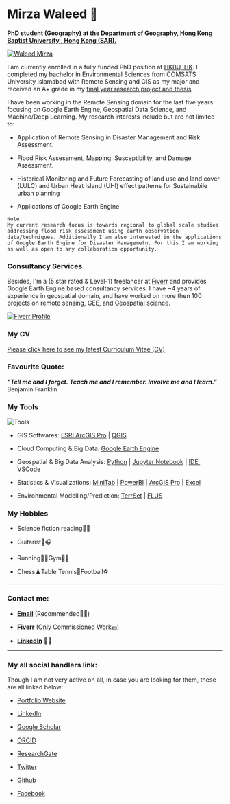 # Mirza Waleed 🙂

**PhD student (Geography) at the [Department of Geography](https://geog.hkbu.edu.hk/), [Hong Kong Baptist University , Hong Kong (SAR).](https://www.hkbu.edu.hk/)**

[![Waleed Mirza](https://imgur.com/poBxB1s.png)](https://geog.hkbu.edu.hk/postgraduate/research_students/)

I am currently enrolled in a fully funded PhD position at [HKBU, HK](https://geog.hkbu.edu.hk/postgraduate/research_students/). I completed my bachelor in Environmental Sciences from COMSATS University Islamabad with Remote Sensing and GIS as my major and received an A+ grade in my [final year research project and thesis](https://doi.org/10.1038/s41598-022-17454-y).

I have been working in the Remote Sensing domain for the last five years focusing on Google Earth Engine, Geospatial Data Science, and Machine/Deep Learning. My research interests include but are not limited to:
- Application of Remote Sensing in Disaster Management and Risk Assessment.

- Flood Risk Assessment, Mapping, Susceptibility, and Damage Assessment.

- Historical Monitoring and Future Forecasting of land use and land cover (LULC) and Urban Heat Island (UHI) effect patterns for Sustainabile urban planning

- Applications of Google Earth Engine

```
Note:
My current research focus is towards regional to global scale studies addressing flood risk assessment using earth observation data/techniques. Additionally I am also interested in the applications of Google Earth Engine for Disaster Managemetn. For this I am working as well as open to any collaboration opportunity.
```
### Consultancy Services

Besides, I'm a (5 star rated & Level-1) freelancer at [Fiverr](https://www.fiverr.com/waleed_gis) and provides Google Earth Engine based consultancy services. I have ~4 years of experience in geospatial domain, and have worked on more then 100 projects on remote sensing, GEE, and Geospatial science.

[![Fiverr Profile](https://imgur.com/fx2QxsE.png)](https://www.fiverr.com/waleed_gis)



### My CV
[Please click here to see my latest Curriculum Vitae (CV)](https://docs.google.com/document/d/13GLP07Pf3v0wtLR_83CMhWWtQDfs1dA_/edit?usp=sharing&ouid=109721459328499548106&rtpof=true&sd=true)

### Favourite Quote:

**_"Tell me and I forget. Teach me and I remember. Involve me and I learn."_** Benjamin Franklin

### My Tools
![Tools](https://imgur.com/l0nnrix.png)
- GIS Softwares: [ESRI ArcGIS Pro](https://www.esri.com/en-us/arcgis/products/arcgis-pro/overview) | [QGIS](https://qgis.org/en/site/) 

- Cloud Computing & Big Data: [Google Earth Engine](https://earthengine.google.com/)

- Geospatial & Big Data Analysis: [Python](https://docs.conda.io/en/latest/miniconda.html) | [Jupyter Notebook](https://jupyter.org/) | [IDE: VSCode](https://code.visualstudio.com/)

- Statistics & Visualizations: [MiniTab](https://www.minitab.com/en-us/) | [PowerBI](https://powerbi.microsoft.com/en-au/) | [ArcGIS Pro](https://www.esri.com/en-us/arcgis/products/arcgis-pro/overview) | [Excel](https://www.microsoft.com/en-ww/microsoft-365/excel)

- Environmental Modelling/Prediction: [TerrSet](https://clarklabs.org/terrset/) | [FLUS](https://www.geosimulation.cn/FLUS.html)

### My Hobbies

- Science fiction reading📖🔭

- Guitarist🎸🎧

- Running🏃‍♂️Gym🏋️‍♂️

- Chess♟️Table Tennis🏓Football⚽ 

---

### Contact me:

- [**Email**](mailto:waleedgeo@outlook.com) (Recommended✍🏻)

- [**Fiverr**](https://www.fiverr.com/waleed_gis) (Only Commissioned Work💵)

- [**LinkedIn**](https://www.linkedin.com/in/mirzawaleed197) 🧑‍🔬


---

### My all social handlers link:
Though I am not very active on all, in case you are looking for them, these are all linked below:

- [Portfolio Website](https://waleedgeo.github.io/)

- [LinkedIn](https://www.linkedin.com/in/waleedgeo/)

- [Google Scholar](https://scholar.google.com/citations?user=mx4VhG4AAAAJ&hl=en)

- [ORCID](https://orcid.org/0000-0003-0006-2490)

- [ResearchGate](https://www.researchgate.net/profile/Mirza-Waleed)

- [Twitter](https://twitter.com/mwaleedgeo)

- [Github](https://github.com/waleedgeo)

- [Facebook](https://web.facebook.com/mwaleedgeo/)


